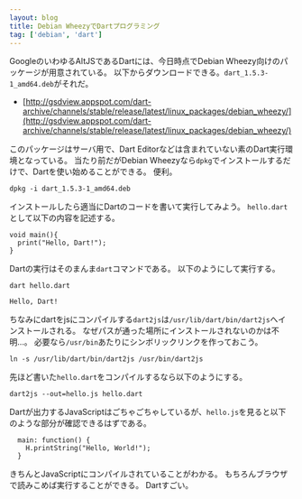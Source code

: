 ```yaml
---
layout: blog
title: Debian WheezyでDartプログラミング
tag: ['debian', 'dart']
---
```




GoogleのいわゆるAltJSであるDartには、今日時点でDebian Wheezy向けのパッケージが用意されている。
以下からダウンロードできる。`dart_1.5.3-1_amd64.deb`がそれだ。

- [http://gsdview.appspot.com/dart-archive/channels/stable/release/latest/linux_packages/debian_wheezy/](http://gsdview.appspot.com/dart-archive/channels/stable/release/latest/linux_packages/debian_wheezy/)

このパッケージはサーバ用で、Dart Editorなどは含まれていない素のDart実行環境となっている。
当たり前だがDebian Wheezyなら`dpkg`でインストールするだけで、Dartを使い始めることができる。
便利。

~~~~
dpkg -i dart_1.5.3-1_amd64.deb
~~~~

インストールしたら適当にDartのコードを書いて実行してみよう。
`hello.dart`として以下の内容を記述する。

~~~~
void main(){
  print("Hello, Dart!");
}
~~~~

Dartの実行はそのまんま`dart`コマンドである。
以下のようにして実行する。

~~~~
dart hello.dart
~~~~

~~~~
Hello, Dart!
~~~~

ちなみにdartをjsにコンパイルする`dart2js`は`/usr/lib/dart/bin/dart2js`へインストールされる。
なぜパスが通った場所にインストールされないのかは不明…。
必要なら`/usr/bin`あたりにシンボリックリンクを作っておこう。

~~~~
ln -s /usr/lib/dart/bin/dart2js /usr/bin/dart2js
~~~~

先ほど書いた`hello.dart`をコンパイルするなら以下のようにする。

~~~~
dart2js --out=hello.js hello.dart
~~~~

Dartが出力するJavaScriptはごちゃごちゃしているが、`hello.js`を見ると以下のような部分が確認できるはずである。

~~~~
  main: function() {
    H.printString("Hello, World!");
  }
~~~~

きちんとJavaScriptにコンパイルされていることがわかる。
もちろんブラウザで読みこめば実行することができる。
Dartすごい。
